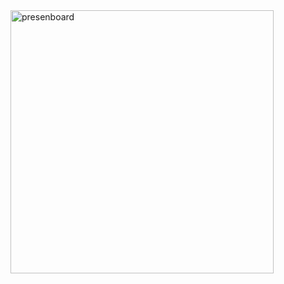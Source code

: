 <img width="421" alt="presenboard" src="https://user-images.githubusercontent.com/59218001/77263083-f0fcef80-6cda-11ea-8141-9b38a2e227d4.png">
